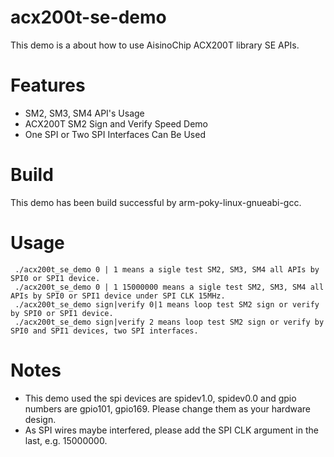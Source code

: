 # acx200t-se-demo
This demo is a about how to use AisinoChip ACX200T library SE APIs.

# Features

- SM2, SM3, SM4 API's Usage 
- ACX200T SM2 Sign and Verify Speed Demo
- One SPI or Two SPI Interfaces Can Be Used

# Build

This demo has been build successful by arm-poky-linux-gnueabi-gcc.

# Usage

```
 ./acx200t_se_demo 0 | 1 means a sigle test SM2, SM3, SM4 all APIs by SPI0 or SPI1 device.
 ./acx200t_se_demo 0 | 1 15000000 means a sigle test SM2, SM3, SM4 all APIs by SPI0 or SPI1 device under SPI CLK 15MHz.
 ./acx200t_se_demo sign|verify 0|1 means loop test SM2 sign or verify by SPI0 or SPI1 device.
 ./acx200t_se_demo sign|verify 2 means loop test SM2 sign or verify by SPI0 and SPI1 devices, two SPI interfaces.
```

# Notes

- This demo used the spi devices are spidev1.0, spidev0.0 and gpio numbers are gpio101, gpio169. Please change them as your hardware design. 
- As SPI wires maybe interfered, please add the SPI CLK argument in the last, e.g. 15000000.

